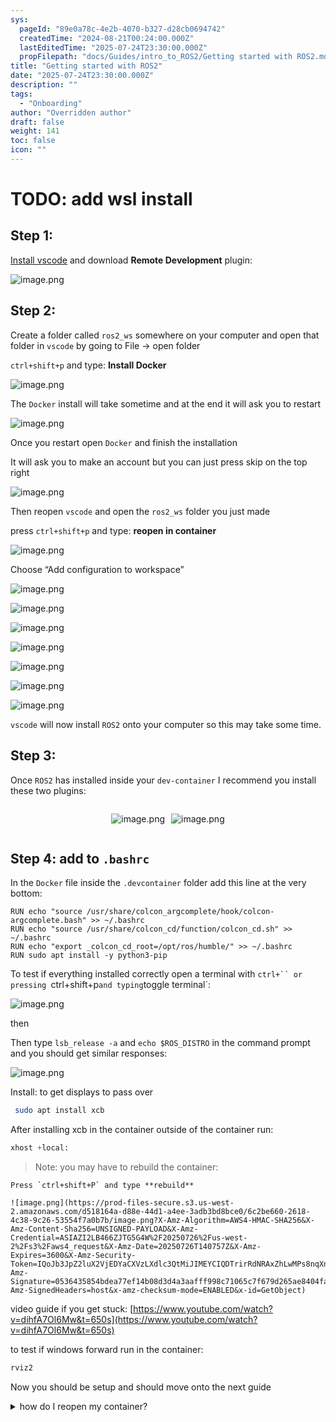 ```yaml
---
sys:
  pageId: "89e0a78c-4e2b-4070-b327-d28cb0694742"
  createdTime: "2024-08-21T00:24:00.000Z"
  lastEditedTime: "2025-07-24T23:30:00.000Z"
  propFilepath: "docs/Guides/intro_to_ROS2/Getting started with ROS2.md"
title: "Getting started with ROS2"
date: "2025-07-24T23:30:00.000Z"
description: ""
tags:
  - "Onboarding"
author: "Overridden author"
draft: false
weight: 141
toc: false
icon: ""
---
```


# TODO: add wsl install

## Step 1:

[Install vscode](https://code.visualstudio.com/download) and download **Remote Development** plugin:

![image.png](https://prod-files-secure.s3.us-west-2.amazonaws.com/d518164a-d88e-44d1-a4ee-3adb3bd8bce0/efb52993-1881-4a40-b95e-6f020334f022/image.png?X-Amz-Algorithm=AWS4-HMAC-SHA256&X-Amz-Content-Sha256=UNSIGNED-PAYLOAD&X-Amz-Credential=ASIAZI2LB4663YGT2CZL%2F20250726%2Fus-west-2%2Fs3%2Faws4_request&X-Amz-Date=20250726T140752Z&X-Amz-Expires=3600&X-Amz-Security-Token=IQoJb3JpZ2luX2VjEDQaCXVzLXdlc3QtMiJHMEUCIAf2huskGpsN4H2BPxcZhRstvDFrid%2BAKNh9mGI%2FQjF%2BAiEAnvawcp%2BBVg%2FH7j1p9vs2yEZ8BRuOQJ%2BJvDEjT6E9%2BOAq%2FwMIXRAAGgw2Mzc0MjMxODM4MDUiDH9LtCF7VpPKtKtuEircA7zuRJJSgZfSCKlv796htPkxo2B%2F729m8IYCP%2FEAKtRcxnhp7rWbHYyUeo9pm1KrmcMo36XCFkkg6lHAXSxNmmYHAwp5%2FjENNSbjEkaiqSNW0tT6aCWNdUiH5u3VFHF12YSkLC0M9nu7G%2Fse6a3k3QHgVst9KJUHrulNzr3zfj4VinXhe9nFB6cTZzKXLwhAmaBvaCXxSdcuMHMaQahE8nFWwLhhtgcBchKg0QnM4OjZfQv%2F2PA5a2geT%2BC00V%2BcFrEArpsqWxp2lt8VR5UOnTXkQUEJoi9RKeh8WiI6AiUx8A%2FogMJL6VSN6e5e5iCPCuh1m5TPbmyuiEfaJOwJK%2Fps%2Fi3KmZxg1B6YYYlQFl9iR8sD22Hqws90kFAGRKUoLsKon9oNlRO4Q2Ch0%2BU6Vzj%2BISWBVq%2Fth7IKSiCFFpKx%2F%2FYfga8eqjSepXVkwNLjb3uR90C2SrpLJS6UO2%2B3JIK3M3qtdXKl7VoQTUnc3kdlkM7UR%2FKc3noak6akCOW%2B%2B%2FZnmRT8nJhOVfyfEcaUQPcgCtNFUX5XHoq5jnrK0RJ7dbm9L6qaC0iBgpHtbXLi6XNavjJZqCHWo6ePcskMUxltJRfDiHYYbWhPnNOQRehvUfT1noO9oAhdqgZfMLz6ksQGOqUB1hU85PNes2CTpT%2Bg3vbscYK88Ib9sK9UdvINytrwVuN7Vgy1FbLCA3UM%2F59%2BvYX0p2tVKnkQSTQ1ZJ2XOMqNzZHQ%2BpbXchLr7g4tW%2B4uZ2FDMktEPw3CFJo%2Bku8T87BPL%2Fv7liocREnH%2FV1Ko%2Ffn%2FZR1Y2dxr39j%2BNwBuSU0pC0Yxa%2FpzPm1OEFI05tMLHXSirQb%2BhyScAcvIR4d%2F25%2FUy5zzgdg&X-Amz-Signature=28f2e3789e774bd82f7e4d748e0cf84ea7490d42143fa0858419be0e45341944&X-Amz-SignedHeaders=host&x-amz-checksum-mode=ENABLED&x-id=GetObject)

## Step 2:

Create a folder called `ros2_ws` somewhere on your computer and open that folder in `vscode` by going to File → open folder 

`ctrl+shift+p` and type: **Install Docker**

![image.png](https://prod-files-secure.s3.us-west-2.amazonaws.com/d518164a-d88e-44d1-a4ee-3adb3bd8bce0/2269dc0e-1cd5-47ff-bceb-c04ad9b2eab0/image.png?X-Amz-Algorithm=AWS4-HMAC-SHA256&X-Amz-Content-Sha256=UNSIGNED-PAYLOAD&X-Amz-Credential=ASIAZI2LB4663YGT2CZL%2F20250726%2Fus-west-2%2Fs3%2Faws4_request&X-Amz-Date=20250726T140752Z&X-Amz-Expires=3600&X-Amz-Security-Token=IQoJb3JpZ2luX2VjEDQaCXVzLXdlc3QtMiJHMEUCIAf2huskGpsN4H2BPxcZhRstvDFrid%2BAKNh9mGI%2FQjF%2BAiEAnvawcp%2BBVg%2FH7j1p9vs2yEZ8BRuOQJ%2BJvDEjT6E9%2BOAq%2FwMIXRAAGgw2Mzc0MjMxODM4MDUiDH9LtCF7VpPKtKtuEircA7zuRJJSgZfSCKlv796htPkxo2B%2F729m8IYCP%2FEAKtRcxnhp7rWbHYyUeo9pm1KrmcMo36XCFkkg6lHAXSxNmmYHAwp5%2FjENNSbjEkaiqSNW0tT6aCWNdUiH5u3VFHF12YSkLC0M9nu7G%2Fse6a3k3QHgVst9KJUHrulNzr3zfj4VinXhe9nFB6cTZzKXLwhAmaBvaCXxSdcuMHMaQahE8nFWwLhhtgcBchKg0QnM4OjZfQv%2F2PA5a2geT%2BC00V%2BcFrEArpsqWxp2lt8VR5UOnTXkQUEJoi9RKeh8WiI6AiUx8A%2FogMJL6VSN6e5e5iCPCuh1m5TPbmyuiEfaJOwJK%2Fps%2Fi3KmZxg1B6YYYlQFl9iR8sD22Hqws90kFAGRKUoLsKon9oNlRO4Q2Ch0%2BU6Vzj%2BISWBVq%2Fth7IKSiCFFpKx%2F%2FYfga8eqjSepXVkwNLjb3uR90C2SrpLJS6UO2%2B3JIK3M3qtdXKl7VoQTUnc3kdlkM7UR%2FKc3noak6akCOW%2B%2B%2FZnmRT8nJhOVfyfEcaUQPcgCtNFUX5XHoq5jnrK0RJ7dbm9L6qaC0iBgpHtbXLi6XNavjJZqCHWo6ePcskMUxltJRfDiHYYbWhPnNOQRehvUfT1noO9oAhdqgZfMLz6ksQGOqUB1hU85PNes2CTpT%2Bg3vbscYK88Ib9sK9UdvINytrwVuN7Vgy1FbLCA3UM%2F59%2BvYX0p2tVKnkQSTQ1ZJ2XOMqNzZHQ%2BpbXchLr7g4tW%2B4uZ2FDMktEPw3CFJo%2Bku8T87BPL%2Fv7liocREnH%2FV1Ko%2Ffn%2FZR1Y2dxr39j%2BNwBuSU0pC0Yxa%2FpzPm1OEFI05tMLHXSirQb%2BhyScAcvIR4d%2F25%2FUy5zzgdg&X-Amz-Signature=b9d31879806ddcfe47b671a7dc3629373fd0422c9d540283d70e2faa8eda0c13&X-Amz-SignedHeaders=host&x-amz-checksum-mode=ENABLED&x-id=GetObject)

The `Docker` install will take sometime and at the end it will ask you to restart

![image.png](https://prod-files-secure.s3.us-west-2.amazonaws.com/d518164a-d88e-44d1-a4ee-3adb3bd8bce0/ed233f78-be33-4b1f-b89c-9c346c0e961e/image.png?X-Amz-Algorithm=AWS4-HMAC-SHA256&X-Amz-Content-Sha256=UNSIGNED-PAYLOAD&X-Amz-Credential=ASIAZI2LB4663YGT2CZL%2F20250726%2Fus-west-2%2Fs3%2Faws4_request&X-Amz-Date=20250726T140752Z&X-Amz-Expires=3600&X-Amz-Security-Token=IQoJb3JpZ2luX2VjEDQaCXVzLXdlc3QtMiJHMEUCIAf2huskGpsN4H2BPxcZhRstvDFrid%2BAKNh9mGI%2FQjF%2BAiEAnvawcp%2BBVg%2FH7j1p9vs2yEZ8BRuOQJ%2BJvDEjT6E9%2BOAq%2FwMIXRAAGgw2Mzc0MjMxODM4MDUiDH9LtCF7VpPKtKtuEircA7zuRJJSgZfSCKlv796htPkxo2B%2F729m8IYCP%2FEAKtRcxnhp7rWbHYyUeo9pm1KrmcMo36XCFkkg6lHAXSxNmmYHAwp5%2FjENNSbjEkaiqSNW0tT6aCWNdUiH5u3VFHF12YSkLC0M9nu7G%2Fse6a3k3QHgVst9KJUHrulNzr3zfj4VinXhe9nFB6cTZzKXLwhAmaBvaCXxSdcuMHMaQahE8nFWwLhhtgcBchKg0QnM4OjZfQv%2F2PA5a2geT%2BC00V%2BcFrEArpsqWxp2lt8VR5UOnTXkQUEJoi9RKeh8WiI6AiUx8A%2FogMJL6VSN6e5e5iCPCuh1m5TPbmyuiEfaJOwJK%2Fps%2Fi3KmZxg1B6YYYlQFl9iR8sD22Hqws90kFAGRKUoLsKon9oNlRO4Q2Ch0%2BU6Vzj%2BISWBVq%2Fth7IKSiCFFpKx%2F%2FYfga8eqjSepXVkwNLjb3uR90C2SrpLJS6UO2%2B3JIK3M3qtdXKl7VoQTUnc3kdlkM7UR%2FKc3noak6akCOW%2B%2B%2FZnmRT8nJhOVfyfEcaUQPcgCtNFUX5XHoq5jnrK0RJ7dbm9L6qaC0iBgpHtbXLi6XNavjJZqCHWo6ePcskMUxltJRfDiHYYbWhPnNOQRehvUfT1noO9oAhdqgZfMLz6ksQGOqUB1hU85PNes2CTpT%2Bg3vbscYK88Ib9sK9UdvINytrwVuN7Vgy1FbLCA3UM%2F59%2BvYX0p2tVKnkQSTQ1ZJ2XOMqNzZHQ%2BpbXchLr7g4tW%2B4uZ2FDMktEPw3CFJo%2Bku8T87BPL%2Fv7liocREnH%2FV1Ko%2Ffn%2FZR1Y2dxr39j%2BNwBuSU0pC0Yxa%2FpzPm1OEFI05tMLHXSirQb%2BhyScAcvIR4d%2F25%2FUy5zzgdg&X-Amz-Signature=bf542c43a42e4658cca6a6f8157f8dc60280ff8dea3f75522b57e0bb6226aafe&X-Amz-SignedHeaders=host&x-amz-checksum-mode=ENABLED&x-id=GetObject)

Once you restart open `Docker` and finish the installation

It will ask you to make an account but you can just press skip on the top right

![image.png](https://prod-files-secure.s3.us-west-2.amazonaws.com/d518164a-d88e-44d1-a4ee-3adb3bd8bce0/21010ad9-1659-4fd9-9f59-9932a09b2a3d/image.png?X-Amz-Algorithm=AWS4-HMAC-SHA256&X-Amz-Content-Sha256=UNSIGNED-PAYLOAD&X-Amz-Credential=ASIAZI2LB4663YGT2CZL%2F20250726%2Fus-west-2%2Fs3%2Faws4_request&X-Amz-Date=20250726T140752Z&X-Amz-Expires=3600&X-Amz-Security-Token=IQoJb3JpZ2luX2VjEDQaCXVzLXdlc3QtMiJHMEUCIAf2huskGpsN4H2BPxcZhRstvDFrid%2BAKNh9mGI%2FQjF%2BAiEAnvawcp%2BBVg%2FH7j1p9vs2yEZ8BRuOQJ%2BJvDEjT6E9%2BOAq%2FwMIXRAAGgw2Mzc0MjMxODM4MDUiDH9LtCF7VpPKtKtuEircA7zuRJJSgZfSCKlv796htPkxo2B%2F729m8IYCP%2FEAKtRcxnhp7rWbHYyUeo9pm1KrmcMo36XCFkkg6lHAXSxNmmYHAwp5%2FjENNSbjEkaiqSNW0tT6aCWNdUiH5u3VFHF12YSkLC0M9nu7G%2Fse6a3k3QHgVst9KJUHrulNzr3zfj4VinXhe9nFB6cTZzKXLwhAmaBvaCXxSdcuMHMaQahE8nFWwLhhtgcBchKg0QnM4OjZfQv%2F2PA5a2geT%2BC00V%2BcFrEArpsqWxp2lt8VR5UOnTXkQUEJoi9RKeh8WiI6AiUx8A%2FogMJL6VSN6e5e5iCPCuh1m5TPbmyuiEfaJOwJK%2Fps%2Fi3KmZxg1B6YYYlQFl9iR8sD22Hqws90kFAGRKUoLsKon9oNlRO4Q2Ch0%2BU6Vzj%2BISWBVq%2Fth7IKSiCFFpKx%2F%2FYfga8eqjSepXVkwNLjb3uR90C2SrpLJS6UO2%2B3JIK3M3qtdXKl7VoQTUnc3kdlkM7UR%2FKc3noak6akCOW%2B%2B%2FZnmRT8nJhOVfyfEcaUQPcgCtNFUX5XHoq5jnrK0RJ7dbm9L6qaC0iBgpHtbXLi6XNavjJZqCHWo6ePcskMUxltJRfDiHYYbWhPnNOQRehvUfT1noO9oAhdqgZfMLz6ksQGOqUB1hU85PNes2CTpT%2Bg3vbscYK88Ib9sK9UdvINytrwVuN7Vgy1FbLCA3UM%2F59%2BvYX0p2tVKnkQSTQ1ZJ2XOMqNzZHQ%2BpbXchLr7g4tW%2B4uZ2FDMktEPw3CFJo%2Bku8T87BPL%2Fv7liocREnH%2FV1Ko%2Ffn%2FZR1Y2dxr39j%2BNwBuSU0pC0Yxa%2FpzPm1OEFI05tMLHXSirQb%2BhyScAcvIR4d%2F25%2FUy5zzgdg&X-Amz-Signature=7721becd451f4c681ce34d5d12a3e749b9478ce4f9745bd5e87781788b53f218&X-Amz-SignedHeaders=host&x-amz-checksum-mode=ENABLED&x-id=GetObject)

Then reopen `vscode` and open the `ros2_ws` folder you just made

press `ctrl+shift+p` and type: **reopen in container**

![image.png](https://prod-files-secure.s3.us-west-2.amazonaws.com/d518164a-d88e-44d1-a4ee-3adb3bd8bce0/4e93b8c2-41ad-488c-8095-c74205196118/image.png?X-Amz-Algorithm=AWS4-HMAC-SHA256&X-Amz-Content-Sha256=UNSIGNED-PAYLOAD&X-Amz-Credential=ASIAZI2LB4663YGT2CZL%2F20250726%2Fus-west-2%2Fs3%2Faws4_request&X-Amz-Date=20250726T140752Z&X-Amz-Expires=3600&X-Amz-Security-Token=IQoJb3JpZ2luX2VjEDQaCXVzLXdlc3QtMiJHMEUCIAf2huskGpsN4H2BPxcZhRstvDFrid%2BAKNh9mGI%2FQjF%2BAiEAnvawcp%2BBVg%2FH7j1p9vs2yEZ8BRuOQJ%2BJvDEjT6E9%2BOAq%2FwMIXRAAGgw2Mzc0MjMxODM4MDUiDH9LtCF7VpPKtKtuEircA7zuRJJSgZfSCKlv796htPkxo2B%2F729m8IYCP%2FEAKtRcxnhp7rWbHYyUeo9pm1KrmcMo36XCFkkg6lHAXSxNmmYHAwp5%2FjENNSbjEkaiqSNW0tT6aCWNdUiH5u3VFHF12YSkLC0M9nu7G%2Fse6a3k3QHgVst9KJUHrulNzr3zfj4VinXhe9nFB6cTZzKXLwhAmaBvaCXxSdcuMHMaQahE8nFWwLhhtgcBchKg0QnM4OjZfQv%2F2PA5a2geT%2BC00V%2BcFrEArpsqWxp2lt8VR5UOnTXkQUEJoi9RKeh8WiI6AiUx8A%2FogMJL6VSN6e5e5iCPCuh1m5TPbmyuiEfaJOwJK%2Fps%2Fi3KmZxg1B6YYYlQFl9iR8sD22Hqws90kFAGRKUoLsKon9oNlRO4Q2Ch0%2BU6Vzj%2BISWBVq%2Fth7IKSiCFFpKx%2F%2FYfga8eqjSepXVkwNLjb3uR90C2SrpLJS6UO2%2B3JIK3M3qtdXKl7VoQTUnc3kdlkM7UR%2FKc3noak6akCOW%2B%2B%2FZnmRT8nJhOVfyfEcaUQPcgCtNFUX5XHoq5jnrK0RJ7dbm9L6qaC0iBgpHtbXLi6XNavjJZqCHWo6ePcskMUxltJRfDiHYYbWhPnNOQRehvUfT1noO9oAhdqgZfMLz6ksQGOqUB1hU85PNes2CTpT%2Bg3vbscYK88Ib9sK9UdvINytrwVuN7Vgy1FbLCA3UM%2F59%2BvYX0p2tVKnkQSTQ1ZJ2XOMqNzZHQ%2BpbXchLr7g4tW%2B4uZ2FDMktEPw3CFJo%2Bku8T87BPL%2Fv7liocREnH%2FV1Ko%2Ffn%2FZR1Y2dxr39j%2BNwBuSU0pC0Yxa%2FpzPm1OEFI05tMLHXSirQb%2BhyScAcvIR4d%2F25%2FUy5zzgdg&X-Amz-Signature=e49ac4b0cce436d74837dc6a28da640c5ab6508770c9c3b7f05887c2c6be3243&X-Amz-SignedHeaders=host&x-amz-checksum-mode=ENABLED&x-id=GetObject)

Choose “Add configuration to workspace”

![image.png](https://prod-files-secure.s3.us-west-2.amazonaws.com/d518164a-d88e-44d1-a4ee-3adb3bd8bce0/9560b282-5060-4989-ba37-97e7b2c22476/image.png?X-Amz-Algorithm=AWS4-HMAC-SHA256&X-Amz-Content-Sha256=UNSIGNED-PAYLOAD&X-Amz-Credential=ASIAZI2LB4663YGT2CZL%2F20250726%2Fus-west-2%2Fs3%2Faws4_request&X-Amz-Date=20250726T140752Z&X-Amz-Expires=3600&X-Amz-Security-Token=IQoJb3JpZ2luX2VjEDQaCXVzLXdlc3QtMiJHMEUCIAf2huskGpsN4H2BPxcZhRstvDFrid%2BAKNh9mGI%2FQjF%2BAiEAnvawcp%2BBVg%2FH7j1p9vs2yEZ8BRuOQJ%2BJvDEjT6E9%2BOAq%2FwMIXRAAGgw2Mzc0MjMxODM4MDUiDH9LtCF7VpPKtKtuEircA7zuRJJSgZfSCKlv796htPkxo2B%2F729m8IYCP%2FEAKtRcxnhp7rWbHYyUeo9pm1KrmcMo36XCFkkg6lHAXSxNmmYHAwp5%2FjENNSbjEkaiqSNW0tT6aCWNdUiH5u3VFHF12YSkLC0M9nu7G%2Fse6a3k3QHgVst9KJUHrulNzr3zfj4VinXhe9nFB6cTZzKXLwhAmaBvaCXxSdcuMHMaQahE8nFWwLhhtgcBchKg0QnM4OjZfQv%2F2PA5a2geT%2BC00V%2BcFrEArpsqWxp2lt8VR5UOnTXkQUEJoi9RKeh8WiI6AiUx8A%2FogMJL6VSN6e5e5iCPCuh1m5TPbmyuiEfaJOwJK%2Fps%2Fi3KmZxg1B6YYYlQFl9iR8sD22Hqws90kFAGRKUoLsKon9oNlRO4Q2Ch0%2BU6Vzj%2BISWBVq%2Fth7IKSiCFFpKx%2F%2FYfga8eqjSepXVkwNLjb3uR90C2SrpLJS6UO2%2B3JIK3M3qtdXKl7VoQTUnc3kdlkM7UR%2FKc3noak6akCOW%2B%2B%2FZnmRT8nJhOVfyfEcaUQPcgCtNFUX5XHoq5jnrK0RJ7dbm9L6qaC0iBgpHtbXLi6XNavjJZqCHWo6ePcskMUxltJRfDiHYYbWhPnNOQRehvUfT1noO9oAhdqgZfMLz6ksQGOqUB1hU85PNes2CTpT%2Bg3vbscYK88Ib9sK9UdvINytrwVuN7Vgy1FbLCA3UM%2F59%2BvYX0p2tVKnkQSTQ1ZJ2XOMqNzZHQ%2BpbXchLr7g4tW%2B4uZ2FDMktEPw3CFJo%2Bku8T87BPL%2Fv7liocREnH%2FV1Ko%2Ffn%2FZR1Y2dxr39j%2BNwBuSU0pC0Yxa%2FpzPm1OEFI05tMLHXSirQb%2BhyScAcvIR4d%2F25%2FUy5zzgdg&X-Amz-Signature=2febc3dfd8ad72b13298082aa1b065e61310d2657a3072f102bd2c6cc05a7ead&X-Amz-SignedHeaders=host&x-amz-checksum-mode=ENABLED&x-id=GetObject)

![image.png](https://prod-files-secure.s3.us-west-2.amazonaws.com/d518164a-d88e-44d1-a4ee-3adb3bd8bce0/2ee63f81-886b-48e8-a553-dc6e5eac99e4/image.png?X-Amz-Algorithm=AWS4-HMAC-SHA256&X-Amz-Content-Sha256=UNSIGNED-PAYLOAD&X-Amz-Credential=ASIAZI2LB4663YGT2CZL%2F20250726%2Fus-west-2%2Fs3%2Faws4_request&X-Amz-Date=20250726T140752Z&X-Amz-Expires=3600&X-Amz-Security-Token=IQoJb3JpZ2luX2VjEDQaCXVzLXdlc3QtMiJHMEUCIAf2huskGpsN4H2BPxcZhRstvDFrid%2BAKNh9mGI%2FQjF%2BAiEAnvawcp%2BBVg%2FH7j1p9vs2yEZ8BRuOQJ%2BJvDEjT6E9%2BOAq%2FwMIXRAAGgw2Mzc0MjMxODM4MDUiDH9LtCF7VpPKtKtuEircA7zuRJJSgZfSCKlv796htPkxo2B%2F729m8IYCP%2FEAKtRcxnhp7rWbHYyUeo9pm1KrmcMo36XCFkkg6lHAXSxNmmYHAwp5%2FjENNSbjEkaiqSNW0tT6aCWNdUiH5u3VFHF12YSkLC0M9nu7G%2Fse6a3k3QHgVst9KJUHrulNzr3zfj4VinXhe9nFB6cTZzKXLwhAmaBvaCXxSdcuMHMaQahE8nFWwLhhtgcBchKg0QnM4OjZfQv%2F2PA5a2geT%2BC00V%2BcFrEArpsqWxp2lt8VR5UOnTXkQUEJoi9RKeh8WiI6AiUx8A%2FogMJL6VSN6e5e5iCPCuh1m5TPbmyuiEfaJOwJK%2Fps%2Fi3KmZxg1B6YYYlQFl9iR8sD22Hqws90kFAGRKUoLsKon9oNlRO4Q2Ch0%2BU6Vzj%2BISWBVq%2Fth7IKSiCFFpKx%2F%2FYfga8eqjSepXVkwNLjb3uR90C2SrpLJS6UO2%2B3JIK3M3qtdXKl7VoQTUnc3kdlkM7UR%2FKc3noak6akCOW%2B%2B%2FZnmRT8nJhOVfyfEcaUQPcgCtNFUX5XHoq5jnrK0RJ7dbm9L6qaC0iBgpHtbXLi6XNavjJZqCHWo6ePcskMUxltJRfDiHYYbWhPnNOQRehvUfT1noO9oAhdqgZfMLz6ksQGOqUB1hU85PNes2CTpT%2Bg3vbscYK88Ib9sK9UdvINytrwVuN7Vgy1FbLCA3UM%2F59%2BvYX0p2tVKnkQSTQ1ZJ2XOMqNzZHQ%2BpbXchLr7g4tW%2B4uZ2FDMktEPw3CFJo%2Bku8T87BPL%2Fv7liocREnH%2FV1Ko%2Ffn%2FZR1Y2dxr39j%2BNwBuSU0pC0Yxa%2FpzPm1OEFI05tMLHXSirQb%2BhyScAcvIR4d%2F25%2FUy5zzgdg&X-Amz-Signature=c01b6197dd92dc84a9521d90530dd906c21a97a5f802f342f0fce07131885696&X-Amz-SignedHeaders=host&x-amz-checksum-mode=ENABLED&x-id=GetObject)

![image.png](https://prod-files-secure.s3.us-west-2.amazonaws.com/d518164a-d88e-44d1-a4ee-3adb3bd8bce0/e0fd626c-c8b6-4b2c-95d1-fa4c26514504/image.png?X-Amz-Algorithm=AWS4-HMAC-SHA256&X-Amz-Content-Sha256=UNSIGNED-PAYLOAD&X-Amz-Credential=ASIAZI2LB4663YGT2CZL%2F20250726%2Fus-west-2%2Fs3%2Faws4_request&X-Amz-Date=20250726T140752Z&X-Amz-Expires=3600&X-Amz-Security-Token=IQoJb3JpZ2luX2VjEDQaCXVzLXdlc3QtMiJHMEUCIAf2huskGpsN4H2BPxcZhRstvDFrid%2BAKNh9mGI%2FQjF%2BAiEAnvawcp%2BBVg%2FH7j1p9vs2yEZ8BRuOQJ%2BJvDEjT6E9%2BOAq%2FwMIXRAAGgw2Mzc0MjMxODM4MDUiDH9LtCF7VpPKtKtuEircA7zuRJJSgZfSCKlv796htPkxo2B%2F729m8IYCP%2FEAKtRcxnhp7rWbHYyUeo9pm1KrmcMo36XCFkkg6lHAXSxNmmYHAwp5%2FjENNSbjEkaiqSNW0tT6aCWNdUiH5u3VFHF12YSkLC0M9nu7G%2Fse6a3k3QHgVst9KJUHrulNzr3zfj4VinXhe9nFB6cTZzKXLwhAmaBvaCXxSdcuMHMaQahE8nFWwLhhtgcBchKg0QnM4OjZfQv%2F2PA5a2geT%2BC00V%2BcFrEArpsqWxp2lt8VR5UOnTXkQUEJoi9RKeh8WiI6AiUx8A%2FogMJL6VSN6e5e5iCPCuh1m5TPbmyuiEfaJOwJK%2Fps%2Fi3KmZxg1B6YYYlQFl9iR8sD22Hqws90kFAGRKUoLsKon9oNlRO4Q2Ch0%2BU6Vzj%2BISWBVq%2Fth7IKSiCFFpKx%2F%2FYfga8eqjSepXVkwNLjb3uR90C2SrpLJS6UO2%2B3JIK3M3qtdXKl7VoQTUnc3kdlkM7UR%2FKc3noak6akCOW%2B%2B%2FZnmRT8nJhOVfyfEcaUQPcgCtNFUX5XHoq5jnrK0RJ7dbm9L6qaC0iBgpHtbXLi6XNavjJZqCHWo6ePcskMUxltJRfDiHYYbWhPnNOQRehvUfT1noO9oAhdqgZfMLz6ksQGOqUB1hU85PNes2CTpT%2Bg3vbscYK88Ib9sK9UdvINytrwVuN7Vgy1FbLCA3UM%2F59%2BvYX0p2tVKnkQSTQ1ZJ2XOMqNzZHQ%2BpbXchLr7g4tW%2B4uZ2FDMktEPw3CFJo%2Bku8T87BPL%2Fv7liocREnH%2FV1Ko%2Ffn%2FZR1Y2dxr39j%2BNwBuSU0pC0Yxa%2FpzPm1OEFI05tMLHXSirQb%2BhyScAcvIR4d%2F25%2FUy5zzgdg&X-Amz-Signature=7a01be64d08db99bec86c45e9fb565d2f9de1544c7bfdc0ad2018dd6568811de&X-Amz-SignedHeaders=host&x-amz-checksum-mode=ENABLED&x-id=GetObject)

![image.png](https://prod-files-secure.s3.us-west-2.amazonaws.com/d518164a-d88e-44d1-a4ee-3adb3bd8bce0/a2e13f50-d2ab-4719-a4c2-7ced634bfc9d/image.png?X-Amz-Algorithm=AWS4-HMAC-SHA256&X-Amz-Content-Sha256=UNSIGNED-PAYLOAD&X-Amz-Credential=ASIAZI2LB4663YGT2CZL%2F20250726%2Fus-west-2%2Fs3%2Faws4_request&X-Amz-Date=20250726T140752Z&X-Amz-Expires=3600&X-Amz-Security-Token=IQoJb3JpZ2luX2VjEDQaCXVzLXdlc3QtMiJHMEUCIAf2huskGpsN4H2BPxcZhRstvDFrid%2BAKNh9mGI%2FQjF%2BAiEAnvawcp%2BBVg%2FH7j1p9vs2yEZ8BRuOQJ%2BJvDEjT6E9%2BOAq%2FwMIXRAAGgw2Mzc0MjMxODM4MDUiDH9LtCF7VpPKtKtuEircA7zuRJJSgZfSCKlv796htPkxo2B%2F729m8IYCP%2FEAKtRcxnhp7rWbHYyUeo9pm1KrmcMo36XCFkkg6lHAXSxNmmYHAwp5%2FjENNSbjEkaiqSNW0tT6aCWNdUiH5u3VFHF12YSkLC0M9nu7G%2Fse6a3k3QHgVst9KJUHrulNzr3zfj4VinXhe9nFB6cTZzKXLwhAmaBvaCXxSdcuMHMaQahE8nFWwLhhtgcBchKg0QnM4OjZfQv%2F2PA5a2geT%2BC00V%2BcFrEArpsqWxp2lt8VR5UOnTXkQUEJoi9RKeh8WiI6AiUx8A%2FogMJL6VSN6e5e5iCPCuh1m5TPbmyuiEfaJOwJK%2Fps%2Fi3KmZxg1B6YYYlQFl9iR8sD22Hqws90kFAGRKUoLsKon9oNlRO4Q2Ch0%2BU6Vzj%2BISWBVq%2Fth7IKSiCFFpKx%2F%2FYfga8eqjSepXVkwNLjb3uR90C2SrpLJS6UO2%2B3JIK3M3qtdXKl7VoQTUnc3kdlkM7UR%2FKc3noak6akCOW%2B%2B%2FZnmRT8nJhOVfyfEcaUQPcgCtNFUX5XHoq5jnrK0RJ7dbm9L6qaC0iBgpHtbXLi6XNavjJZqCHWo6ePcskMUxltJRfDiHYYbWhPnNOQRehvUfT1noO9oAhdqgZfMLz6ksQGOqUB1hU85PNes2CTpT%2Bg3vbscYK88Ib9sK9UdvINytrwVuN7Vgy1FbLCA3UM%2F59%2BvYX0p2tVKnkQSTQ1ZJ2XOMqNzZHQ%2BpbXchLr7g4tW%2B4uZ2FDMktEPw3CFJo%2Bku8T87BPL%2Fv7liocREnH%2FV1Ko%2Ffn%2FZR1Y2dxr39j%2BNwBuSU0pC0Yxa%2FpzPm1OEFI05tMLHXSirQb%2BhyScAcvIR4d%2F25%2FUy5zzgdg&X-Amz-Signature=0d0cae2549f16944f87e8d79282099cad9982f70dfb5637b18e23b108e2e577b&X-Amz-SignedHeaders=host&x-amz-checksum-mode=ENABLED&x-id=GetObject)

![image.png](https://prod-files-secure.s3.us-west-2.amazonaws.com/d518164a-d88e-44d1-a4ee-3adb3bd8bce0/6cc478ad-aaba-4bf7-9fcc-403277ab896c/image.png?X-Amz-Algorithm=AWS4-HMAC-SHA256&X-Amz-Content-Sha256=UNSIGNED-PAYLOAD&X-Amz-Credential=ASIAZI2LB4663YGT2CZL%2F20250726%2Fus-west-2%2Fs3%2Faws4_request&X-Amz-Date=20250726T140752Z&X-Amz-Expires=3600&X-Amz-Security-Token=IQoJb3JpZ2luX2VjEDQaCXVzLXdlc3QtMiJHMEUCIAf2huskGpsN4H2BPxcZhRstvDFrid%2BAKNh9mGI%2FQjF%2BAiEAnvawcp%2BBVg%2FH7j1p9vs2yEZ8BRuOQJ%2BJvDEjT6E9%2BOAq%2FwMIXRAAGgw2Mzc0MjMxODM4MDUiDH9LtCF7VpPKtKtuEircA7zuRJJSgZfSCKlv796htPkxo2B%2F729m8IYCP%2FEAKtRcxnhp7rWbHYyUeo9pm1KrmcMo36XCFkkg6lHAXSxNmmYHAwp5%2FjENNSbjEkaiqSNW0tT6aCWNdUiH5u3VFHF12YSkLC0M9nu7G%2Fse6a3k3QHgVst9KJUHrulNzr3zfj4VinXhe9nFB6cTZzKXLwhAmaBvaCXxSdcuMHMaQahE8nFWwLhhtgcBchKg0QnM4OjZfQv%2F2PA5a2geT%2BC00V%2BcFrEArpsqWxp2lt8VR5UOnTXkQUEJoi9RKeh8WiI6AiUx8A%2FogMJL6VSN6e5e5iCPCuh1m5TPbmyuiEfaJOwJK%2Fps%2Fi3KmZxg1B6YYYlQFl9iR8sD22Hqws90kFAGRKUoLsKon9oNlRO4Q2Ch0%2BU6Vzj%2BISWBVq%2Fth7IKSiCFFpKx%2F%2FYfga8eqjSepXVkwNLjb3uR90C2SrpLJS6UO2%2B3JIK3M3qtdXKl7VoQTUnc3kdlkM7UR%2FKc3noak6akCOW%2B%2B%2FZnmRT8nJhOVfyfEcaUQPcgCtNFUX5XHoq5jnrK0RJ7dbm9L6qaC0iBgpHtbXLi6XNavjJZqCHWo6ePcskMUxltJRfDiHYYbWhPnNOQRehvUfT1noO9oAhdqgZfMLz6ksQGOqUB1hU85PNes2CTpT%2Bg3vbscYK88Ib9sK9UdvINytrwVuN7Vgy1FbLCA3UM%2F59%2BvYX0p2tVKnkQSTQ1ZJ2XOMqNzZHQ%2BpbXchLr7g4tW%2B4uZ2FDMktEPw3CFJo%2Bku8T87BPL%2Fv7liocREnH%2FV1Ko%2Ffn%2FZR1Y2dxr39j%2BNwBuSU0pC0Yxa%2FpzPm1OEFI05tMLHXSirQb%2BhyScAcvIR4d%2F25%2FUy5zzgdg&X-Amz-Signature=fa5ae6cbcecc1adc14ffa0492040bfafea6ef58461e2cebaff8083919951c085&X-Amz-SignedHeaders=host&x-amz-checksum-mode=ENABLED&x-id=GetObject)

![image.png](https://prod-files-secure.s3.us-west-2.amazonaws.com/d518164a-d88e-44d1-a4ee-3adb3bd8bce0/53255b28-f75e-430f-b9e3-c0ac8577e42b/image.png?X-Amz-Algorithm=AWS4-HMAC-SHA256&X-Amz-Content-Sha256=UNSIGNED-PAYLOAD&X-Amz-Credential=ASIAZI2LB4663YGT2CZL%2F20250726%2Fus-west-2%2Fs3%2Faws4_request&X-Amz-Date=20250726T140752Z&X-Amz-Expires=3600&X-Amz-Security-Token=IQoJb3JpZ2luX2VjEDQaCXVzLXdlc3QtMiJHMEUCIAf2huskGpsN4H2BPxcZhRstvDFrid%2BAKNh9mGI%2FQjF%2BAiEAnvawcp%2BBVg%2FH7j1p9vs2yEZ8BRuOQJ%2BJvDEjT6E9%2BOAq%2FwMIXRAAGgw2Mzc0MjMxODM4MDUiDH9LtCF7VpPKtKtuEircA7zuRJJSgZfSCKlv796htPkxo2B%2F729m8IYCP%2FEAKtRcxnhp7rWbHYyUeo9pm1KrmcMo36XCFkkg6lHAXSxNmmYHAwp5%2FjENNSbjEkaiqSNW0tT6aCWNdUiH5u3VFHF12YSkLC0M9nu7G%2Fse6a3k3QHgVst9KJUHrulNzr3zfj4VinXhe9nFB6cTZzKXLwhAmaBvaCXxSdcuMHMaQahE8nFWwLhhtgcBchKg0QnM4OjZfQv%2F2PA5a2geT%2BC00V%2BcFrEArpsqWxp2lt8VR5UOnTXkQUEJoi9RKeh8WiI6AiUx8A%2FogMJL6VSN6e5e5iCPCuh1m5TPbmyuiEfaJOwJK%2Fps%2Fi3KmZxg1B6YYYlQFl9iR8sD22Hqws90kFAGRKUoLsKon9oNlRO4Q2Ch0%2BU6Vzj%2BISWBVq%2Fth7IKSiCFFpKx%2F%2FYfga8eqjSepXVkwNLjb3uR90C2SrpLJS6UO2%2B3JIK3M3qtdXKl7VoQTUnc3kdlkM7UR%2FKc3noak6akCOW%2B%2B%2FZnmRT8nJhOVfyfEcaUQPcgCtNFUX5XHoq5jnrK0RJ7dbm9L6qaC0iBgpHtbXLi6XNavjJZqCHWo6ePcskMUxltJRfDiHYYbWhPnNOQRehvUfT1noO9oAhdqgZfMLz6ksQGOqUB1hU85PNes2CTpT%2Bg3vbscYK88Ib9sK9UdvINytrwVuN7Vgy1FbLCA3UM%2F59%2BvYX0p2tVKnkQSTQ1ZJ2XOMqNzZHQ%2BpbXchLr7g4tW%2B4uZ2FDMktEPw3CFJo%2Bku8T87BPL%2Fv7liocREnH%2FV1Ko%2Ffn%2FZR1Y2dxr39j%2BNwBuSU0pC0Yxa%2FpzPm1OEFI05tMLHXSirQb%2BhyScAcvIR4d%2F25%2FUy5zzgdg&X-Amz-Signature=5ea00ad9d455e72003ce211e59c8828b2f3d25a7166e7cf74efc6fa414c6d660&X-Amz-SignedHeaders=host&x-amz-checksum-mode=ENABLED&x-id=GetObject)

![image.png](https://prod-files-secure.s3.us-west-2.amazonaws.com/d518164a-d88e-44d1-a4ee-3adb3bd8bce0/7c562767-5af9-4ffb-97d1-327bcdf4ee00/image.png?X-Amz-Algorithm=AWS4-HMAC-SHA256&X-Amz-Content-Sha256=UNSIGNED-PAYLOAD&X-Amz-Credential=ASIAZI2LB4663YGT2CZL%2F20250726%2Fus-west-2%2Fs3%2Faws4_request&X-Amz-Date=20250726T140752Z&X-Amz-Expires=3600&X-Amz-Security-Token=IQoJb3JpZ2luX2VjEDQaCXVzLXdlc3QtMiJHMEUCIAf2huskGpsN4H2BPxcZhRstvDFrid%2BAKNh9mGI%2FQjF%2BAiEAnvawcp%2BBVg%2FH7j1p9vs2yEZ8BRuOQJ%2BJvDEjT6E9%2BOAq%2FwMIXRAAGgw2Mzc0MjMxODM4MDUiDH9LtCF7VpPKtKtuEircA7zuRJJSgZfSCKlv796htPkxo2B%2F729m8IYCP%2FEAKtRcxnhp7rWbHYyUeo9pm1KrmcMo36XCFkkg6lHAXSxNmmYHAwp5%2FjENNSbjEkaiqSNW0tT6aCWNdUiH5u3VFHF12YSkLC0M9nu7G%2Fse6a3k3QHgVst9KJUHrulNzr3zfj4VinXhe9nFB6cTZzKXLwhAmaBvaCXxSdcuMHMaQahE8nFWwLhhtgcBchKg0QnM4OjZfQv%2F2PA5a2geT%2BC00V%2BcFrEArpsqWxp2lt8VR5UOnTXkQUEJoi9RKeh8WiI6AiUx8A%2FogMJL6VSN6e5e5iCPCuh1m5TPbmyuiEfaJOwJK%2Fps%2Fi3KmZxg1B6YYYlQFl9iR8sD22Hqws90kFAGRKUoLsKon9oNlRO4Q2Ch0%2BU6Vzj%2BISWBVq%2Fth7IKSiCFFpKx%2F%2FYfga8eqjSepXVkwNLjb3uR90C2SrpLJS6UO2%2B3JIK3M3qtdXKl7VoQTUnc3kdlkM7UR%2FKc3noak6akCOW%2B%2B%2FZnmRT8nJhOVfyfEcaUQPcgCtNFUX5XHoq5jnrK0RJ7dbm9L6qaC0iBgpHtbXLi6XNavjJZqCHWo6ePcskMUxltJRfDiHYYbWhPnNOQRehvUfT1noO9oAhdqgZfMLz6ksQGOqUB1hU85PNes2CTpT%2Bg3vbscYK88Ib9sK9UdvINytrwVuN7Vgy1FbLCA3UM%2F59%2BvYX0p2tVKnkQSTQ1ZJ2XOMqNzZHQ%2BpbXchLr7g4tW%2B4uZ2FDMktEPw3CFJo%2Bku8T87BPL%2Fv7liocREnH%2FV1Ko%2Ffn%2FZR1Y2dxr39j%2BNwBuSU0pC0Yxa%2FpzPm1OEFI05tMLHXSirQb%2BhyScAcvIR4d%2F25%2FUy5zzgdg&X-Amz-Signature=ff76da851badc57b4a105df8e9370f548e844d58e64096cc37bb524c7814fef3&X-Amz-SignedHeaders=host&x-amz-checksum-mode=ENABLED&x-id=GetObject)

`vscode` will now install `ROS2` onto your computer so this may take some time.

## Step 3:

Once `ROS2` has installed inside your `dev-container` I recommend you install these two plugins:

<div style="display: flex;flex-direction: row; column-gap:10px; max-width: 630px;justify-content: center;">
<div>

![image.png](https://prod-files-secure.s3.us-west-2.amazonaws.com/d518164a-d88e-44d1-a4ee-3adb3bd8bce0/3fc3d550-5a54-4ba1-ba6b-faa01cdb7369/image.png?X-Amz-Algorithm=AWS4-HMAC-SHA256&X-Amz-Content-Sha256=UNSIGNED-PAYLOAD&X-Amz-Credential=ASIAZI2LB466VRTJ6W2Z%2F20250726%2Fus-west-2%2Fs3%2Faws4_request&X-Amz-Date=20250726T140756Z&X-Amz-Expires=3600&X-Amz-Security-Token=IQoJb3JpZ2luX2VjEDYaCXVzLXdlc3QtMiJGMEQCIDY2Eu2LTh3gFar%2FM30aW5cI2AGOeXhLce1Twx8anE%2BaAiA01Ro3dPVh%2BVi4OXtySjyUjRwD6sRWlWSVaOLAOduQ9yr%2FAwhfEAAaDDYzNzQyMzE4MzgwNSIMG6BqT7UO5z0SLs2qKtwDhN3kA62nri4VELMFo79p%2BTaSUv4gzD9lthx%2BETsCLEWqPgBaFTDxHwc464YvNvnH5emdUGCrsfbNACY1oKauhNP7ReHm2DLAg779qz%2BHpExprfjrsJcKwiGm4yb4ebCkKZMCWU2eFc06hOp%2FXD7vVb3M09mICA%2B%2FazDo%2FFDRNMJpRrpn022XUe7as5mhaZVxti87bq2ZMIrw3MV%2FW%2B4808Bs1o0unNLJ9%2BQ2TbBW6vwpULb%2BTZ247QsGD%2BQivq25wvsSkDHFDV3jLpetRg3SPji%2BujRqKtgH4lP1HhGlHpevLM7xTM9cneGT2b9ULrcjFjkozMHAmf6LI1XNPZE%2BfN3%2Bqis7r5q6Fki8RyOZi3e1nYdJLemVfQKNgCEEM2wRNI9pC6Yi%2F%2FhDNDyh6cKMaXX5viMhDLikNO33HGCZZv6I6wxinQhQxh46O6y9R0lRL%2BA%2F%2BNDzgmPwvvCF3Z2CybkCTVMFFvLAnvcXSm5zM%2BYEYyDAoNVKpJavvn%2FHVgz4wZbqrqh6GQYU8uq0sAd7vUJPbeqNLEsSgiNBgAjE5Rv6z3s3dKbxk34bjEgSg60imwPXY7XcjYCQ%2FeJ5KS5mPXduQHEJ03Oj4%2Fni2bqmHFxMKKyiA5I5lDhifGowzMGTxAY6pgGkrAEN7R3R5%2B8fxf86wqIh826ZF9NlSNgA4hJtyDi2HGJtH6UuBqvdv3eFmttwmwi86LP80W1lIJvX%2Fs6TzLkcpv5Xwp%2FzcjBJKRe0Z0OSIO4X6cSnw4lWpPxOGS7f7beaEYWdAZkhCMcHpX3m7oQvLkQLL7obSa%2FzWmMfXHaDxtjG2FwvgI8DaIgG49Q%2By9Mi5TTOE6oSxDqaDGcJ03pDqGHnneyy&X-Amz-Signature=39a50b30f4fcfe1882bbbe9ffd48f17886b0d5696d859beb2d7589deac1c1e42&X-Amz-SignedHeaders=host&x-amz-checksum-mode=ENABLED&x-id=GetObject)

</div>
<div>

![image.png](https://prod-files-secure.s3.us-west-2.amazonaws.com/d518164a-d88e-44d1-a4ee-3adb3bd8bce0/d994cc66-13c2-4093-a5a3-f84cf4601a82/image.png?X-Amz-Algorithm=AWS4-HMAC-SHA256&X-Amz-Content-Sha256=UNSIGNED-PAYLOAD&X-Amz-Credential=ASIAZI2LB4665JQCEO6A%2F20250726%2Fus-west-2%2Fs3%2Faws4_request&X-Amz-Date=20250726T140756Z&X-Amz-Expires=3600&X-Amz-Security-Token=IQoJb3JpZ2luX2VjEDQaCXVzLXdlc3QtMiJGMEQCIEQsrSotQZVjDxp77%2FUSlXWiaqOW%2FxMPz7IgE3UtjnNEAiA5caPRAZGd76xOUvza%2FkFD1gWfC6m6qXNSAsbw8exmESr%2FAwhdEAAaDDYzNzQyMzE4MzgwNSIMKYZQHJHcQ3LDWCa7KtwDpxU2twNGgqK4AlfwfXgrDWIPOIuQWhYSRT5PYbpGaOUxG6Ij7oEobMxbw2tQKzT3GqxsB3eSCqtBy%2FQYPv929uuVlYM0U3vhq3quKi%2FDFLIZ0vSN6Qhr729ZjczNp6Xlh8jeG8KM2FYafiFFxMFpF3D%2FFgQGaf0j0CGnYUndbAXcQM3y62CRhEwbdoJTNDU%2B%2FHA5I9mC7SnZpjVmUCZgz3akOWzg1ZTOCrJ9BTkEQVizFZdPMwch5Eo6xzYlq0P0%2Bk07WgRVbclVhhpsTbonyAfO5aDkp%2B6k6uSCzg4puUhiTsIZs6SDS9SZ3brITzIGYmQvLvzzbmbfYM4EbFinjhenyhcrFiAU%2FqqAlMdOHV0nF6z99LUBJHdkKb0sFp3W3M5B3twXW%2Bsew7IWxu3VPbBJVYVmsZzeNM0rl%2FdBcP9vFqAHScbCETPHaQ7PQO4teUsOupNqgYxQVqmOKUjqpxdriSW94UHd6%2FSNe2tkZANGZpynuraPNXWrA1ZbluMg%2BJFdwAvpGBJiE1%2B73ZNEIuUUbgHCi0xBLgqb5gkt%2FX9rGyhkMcgE%2Bf6KHP%2BdiJtJcKgQ9rCg4OcvINTjvz0kfzRpMtIEEQEoB19XLH9Z00VGyOi9vKwD%2ByXOgxQwo%2FqSxAY6pgF5qHmRbZ6lxLGF24TR48ZytXapNTV%2BEDK7EsyNbfFG8VwtYy1yAsFMEeAU6UFgfqon6F5jAQNcqFZ56PECUJM9IjMInSilQ5FRDsGosscMggXOynEK4b%2BD6cvYoafbORgk%2F9OioMxLtrvXHn7zEGkpHokMwTui6wLWB3wjtkFTO65ioeYnL9DmSJXhzQMrA6q23JUmoPyjnxEn%2BcJWFFMLtd9MBJ62&X-Amz-Signature=5a7a4f8ae1cb8f0f817d4c4215e6a9055ad06c39dcb0af7d15147990e0df067a&X-Amz-SignedHeaders=host&x-amz-checksum-mode=ENABLED&x-id=GetObject)

</div>
</div>

## Step 4: add to `.bashrc`

In the `Docker` file inside the `.devcontainer` folder add this line at the very bottom: 

```docker
RUN echo "source /usr/share/colcon_argcomplete/hook/colcon-argcomplete.bash" >> ~/.bashrc
RUN echo "source /usr/share/colcon_cd/function/colcon_cd.sh" >> ~/.bashrc
RUN echo "export _colcon_cd_root=/opt/ros/humble/" >> ~/.bashrc
RUN sudo apt install -y python3-pip 
```

To test if everything installed correctly open a terminal with `ctrl+`` or pressing `ctrl+shift+p` and typing `toggle terminal`:

![image.png](https://prod-files-secure.s3.us-west-2.amazonaws.com/d518164a-d88e-44d1-a4ee-3adb3bd8bce0/6a4943d8-b04e-4c02-9a58-775f3384d1a5/image.png?X-Amz-Algorithm=AWS4-HMAC-SHA256&X-Amz-Content-Sha256=UNSIGNED-PAYLOAD&X-Amz-Credential=ASIAZI2LB4663YGT2CZL%2F20250726%2Fus-west-2%2Fs3%2Faws4_request&X-Amz-Date=20250726T140753Z&X-Amz-Expires=3600&X-Amz-Security-Token=IQoJb3JpZ2luX2VjEDQaCXVzLXdlc3QtMiJHMEUCIAf2huskGpsN4H2BPxcZhRstvDFrid%2BAKNh9mGI%2FQjF%2BAiEAnvawcp%2BBVg%2FH7j1p9vs2yEZ8BRuOQJ%2BJvDEjT6E9%2BOAq%2FwMIXRAAGgw2Mzc0MjMxODM4MDUiDH9LtCF7VpPKtKtuEircA7zuRJJSgZfSCKlv796htPkxo2B%2F729m8IYCP%2FEAKtRcxnhp7rWbHYyUeo9pm1KrmcMo36XCFkkg6lHAXSxNmmYHAwp5%2FjENNSbjEkaiqSNW0tT6aCWNdUiH5u3VFHF12YSkLC0M9nu7G%2Fse6a3k3QHgVst9KJUHrulNzr3zfj4VinXhe9nFB6cTZzKXLwhAmaBvaCXxSdcuMHMaQahE8nFWwLhhtgcBchKg0QnM4OjZfQv%2F2PA5a2geT%2BC00V%2BcFrEArpsqWxp2lt8VR5UOnTXkQUEJoi9RKeh8WiI6AiUx8A%2FogMJL6VSN6e5e5iCPCuh1m5TPbmyuiEfaJOwJK%2Fps%2Fi3KmZxg1B6YYYlQFl9iR8sD22Hqws90kFAGRKUoLsKon9oNlRO4Q2Ch0%2BU6Vzj%2BISWBVq%2Fth7IKSiCFFpKx%2F%2FYfga8eqjSepXVkwNLjb3uR90C2SrpLJS6UO2%2B3JIK3M3qtdXKl7VoQTUnc3kdlkM7UR%2FKc3noak6akCOW%2B%2B%2FZnmRT8nJhOVfyfEcaUQPcgCtNFUX5XHoq5jnrK0RJ7dbm9L6qaC0iBgpHtbXLi6XNavjJZqCHWo6ePcskMUxltJRfDiHYYbWhPnNOQRehvUfT1noO9oAhdqgZfMLz6ksQGOqUB1hU85PNes2CTpT%2Bg3vbscYK88Ib9sK9UdvINytrwVuN7Vgy1FbLCA3UM%2F59%2BvYX0p2tVKnkQSTQ1ZJ2XOMqNzZHQ%2BpbXchLr7g4tW%2B4uZ2FDMktEPw3CFJo%2Bku8T87BPL%2Fv7liocREnH%2FV1Ko%2Ffn%2FZR1Y2dxr39j%2BNwBuSU0pC0Yxa%2FpzPm1OEFI05tMLHXSirQb%2BhyScAcvIR4d%2F25%2FUy5zzgdg&X-Amz-Signature=e99aca46aadf8c4b4aac64393449284e196eb2d6beb3b83831d80976e30e0343&X-Amz-SignedHeaders=host&x-amz-checksum-mode=ENABLED&x-id=GetObject)

then 

Then type `lsb_release -a` and `echo $ROS_DISTRO` in the command prompt and you should get similar responses:

![image.png](https://prod-files-secure.s3.us-west-2.amazonaws.com/d518164a-d88e-44d1-a4ee-3adb3bd8bce0/3e635dec-a805-4e85-8b9e-d000e5b71a4e/image.png?X-Amz-Algorithm=AWS4-HMAC-SHA256&X-Amz-Content-Sha256=UNSIGNED-PAYLOAD&X-Amz-Credential=ASIAZI2LB4663YGT2CZL%2F20250726%2Fus-west-2%2Fs3%2Faws4_request&X-Amz-Date=20250726T140753Z&X-Amz-Expires=3600&X-Amz-Security-Token=IQoJb3JpZ2luX2VjEDQaCXVzLXdlc3QtMiJHMEUCIAf2huskGpsN4H2BPxcZhRstvDFrid%2BAKNh9mGI%2FQjF%2BAiEAnvawcp%2BBVg%2FH7j1p9vs2yEZ8BRuOQJ%2BJvDEjT6E9%2BOAq%2FwMIXRAAGgw2Mzc0MjMxODM4MDUiDH9LtCF7VpPKtKtuEircA7zuRJJSgZfSCKlv796htPkxo2B%2F729m8IYCP%2FEAKtRcxnhp7rWbHYyUeo9pm1KrmcMo36XCFkkg6lHAXSxNmmYHAwp5%2FjENNSbjEkaiqSNW0tT6aCWNdUiH5u3VFHF12YSkLC0M9nu7G%2Fse6a3k3QHgVst9KJUHrulNzr3zfj4VinXhe9nFB6cTZzKXLwhAmaBvaCXxSdcuMHMaQahE8nFWwLhhtgcBchKg0QnM4OjZfQv%2F2PA5a2geT%2BC00V%2BcFrEArpsqWxp2lt8VR5UOnTXkQUEJoi9RKeh8WiI6AiUx8A%2FogMJL6VSN6e5e5iCPCuh1m5TPbmyuiEfaJOwJK%2Fps%2Fi3KmZxg1B6YYYlQFl9iR8sD22Hqws90kFAGRKUoLsKon9oNlRO4Q2Ch0%2BU6Vzj%2BISWBVq%2Fth7IKSiCFFpKx%2F%2FYfga8eqjSepXVkwNLjb3uR90C2SrpLJS6UO2%2B3JIK3M3qtdXKl7VoQTUnc3kdlkM7UR%2FKc3noak6akCOW%2B%2B%2FZnmRT8nJhOVfyfEcaUQPcgCtNFUX5XHoq5jnrK0RJ7dbm9L6qaC0iBgpHtbXLi6XNavjJZqCHWo6ePcskMUxltJRfDiHYYbWhPnNOQRehvUfT1noO9oAhdqgZfMLz6ksQGOqUB1hU85PNes2CTpT%2Bg3vbscYK88Ib9sK9UdvINytrwVuN7Vgy1FbLCA3UM%2F59%2BvYX0p2tVKnkQSTQ1ZJ2XOMqNzZHQ%2BpbXchLr7g4tW%2B4uZ2FDMktEPw3CFJo%2Bku8T87BPL%2Fv7liocREnH%2FV1Ko%2Ffn%2FZR1Y2dxr39j%2BNwBuSU0pC0Yxa%2FpzPm1OEFI05tMLHXSirQb%2BhyScAcvIR4d%2F25%2FUy5zzgdg&X-Amz-Signature=a44737860fbbe1ff8f3b488df307f2d62ca6b55bfc7c1ccc595f9dc24298c196&X-Amz-SignedHeaders=host&x-amz-checksum-mode=ENABLED&x-id=GetObject)

Install:  to get displays to pass over

```bash
 sudo apt install xcb
```

After installing xcb in the container outside of the container run:

```python
xhost +local:
```

> Note: you may have to rebuild the container:

	Press `ctrl+shift+P` and type **rebuild**

	![image.png](https://prod-files-secure.s3.us-west-2.amazonaws.com/d518164a-d88e-44d1-a4ee-3adb3bd8bce0/6c2be660-2618-4c38-9c26-53554f7a0b7b/image.png?X-Amz-Algorithm=AWS4-HMAC-SHA256&X-Amz-Content-Sha256=UNSIGNED-PAYLOAD&X-Amz-Credential=ASIAZI2LB466ZJTG5G4W%2F20250726%2Fus-west-2%2Fs3%2Faws4_request&X-Amz-Date=20250726T140757Z&X-Amz-Expires=3600&X-Amz-Security-Token=IQoJb3JpZ2luX2VjEDYaCXVzLXdlc3QtMiJIMEYCIQDTrirRdNRAxZhLwMPs8nqXn1XUR%2F3NrrjTrk6XIdRICQIhAK8z0zD0qpHcUl%2BWlIQBj4pGNzo6Vnl96HJkqnFBIS5lKv8DCF8QABoMNjM3NDIzMTgzODA1IgykEF%2FHkMJkJHr8XVYq3APfidWDdJ3qDLS0G2fAawQ2B82%2BylQ35KA7Shckp9e%2FIxWSKxYJAbHuGVMXb7jwY38f4fbEkL%2FJm%2FMODJEhhdvCjk3PwjDMdxEO%2B4cAtkMUBzz3LnxsDE2qdW%2FS5JjtL1j5IsvAoKr2kR5CT%2B0LpacsZJAiF6bvsb6%2FNv7yofHIgiCufLa4eYsq0dtuF%2FO82gUtPC9UEVObvN7GfAEi8foX5%2F1rDGhAwU0kt5dSPer1ep9lhkMN81dCCokoDYKAhwfQuRxI2%2BC2TSEeNyvNFd3T4pdwCEBlpk%2BW5x2dF%2FWAkUDN693bGCkGaVzPpoFbHGy0aklyCfG7y5l9KTyZ254Xej%2FasWm8O0U1ywYlX02y62kYESjKcdG5Ac9P5lFaDLdC17XT1qMi1%2Fd%2BsX%2Fjur4okqFt3JY4CAVerTJkTaSgdryjzPyEwb5LFfCdOz7S%2BgiLg0hXzROQYB893znvmSxYeLmnzdanfRMDS7N5V5YY7cIzv9A1PCCYPbmsES9k4jhHPrIOgE0PZAzYf6GbXMo9diZHtcz%2FeLMFTmkiIQBLxYEMjTsBng%2BqhWkMRZancCqG5wDST96OAeaI7I9X1y8Xlmy9dotoydgoQgv0cY9IretlmdJVUfFzuaK%2BbTDswJPEBjqkAYWDa1zUvJOoVIfhZHmZdkGHV1CHarNagxZKWznJYq9zu7OCCLa8MHJJgCzMbkPGWCZYVaAzcsr%2BXsN1CGkJn9%2Bh1xOfxp%2ByBkzG7CAR2rpP39aF3N1kzF%2FR9xatxydHqJEImEiLSWop%2Fwbei1%2B25O5fAPu9akMu%2BsrSySoXmhREAGI1fr136Nx0upZASvSQMBc7AXoe6rD0LqYMnchf5wmJExZW&X-Amz-Signature=0536435854bdea77ef14b08d3d4a3aafff998c71065c7f679d265ae8404fa47e&X-Amz-SignedHeaders=host&x-amz-checksum-mode=ENABLED&x-id=GetObject)

video guide if you get stuck: [https://www.youtube.com/watch?v=dihfA7Ol6Mw&t=650s](https://www.youtube.com/watch?v=dihfA7Ol6Mw&t=650s)

to test if windows forward run in the container:

```bash
rviz2
```

Now you should be setup and should move onto the next guide 

<details>
      <summary>how do I reopen my container?</summary>
      TODO:
  </details>

